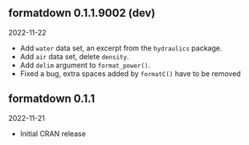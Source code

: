
<!-- MAJOR.MINOR.PATCH.DEV -->

<!-- MAJOR version when you make incompatible API changes -->
<!-- MINOR version add functionality in a backwards-compatible manner -->
<!-- PATCH version backwards-compatible bug fixes -->
<!-- DEV 900x development -->

## formatdown 0.1.1.9002 (dev)

2022-11-22

- Add `water` data set, an excerpt from the `hydraulics` package. 
- Add `air` data set, delete `density`. 
- Add `delim` argument to `format_power()`.
- Fixed a bug, extra spaces added by `formatC()` have to be removed

## formatdown 0.1.1

2022-11-21

- Initial CRAN release

